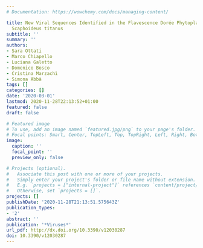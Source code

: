 ```yaml
---
# Documentation: https://wowchemy.com/docs/managing-content/

title: New Viral Sequences Identified in the Flavescence Dorée Phytoplasma Vector
  Scaphoideus titanus
subtitle: ''
summary: ''
authors:
- Sara Ottati
- Marco Chiapello
- Luciana Galetto
- Domenico Bosco
- Cristina Marzachı̀
- Simona Abbà
tags: []
categories: []
date: '2020-03-01'
lastmod: 2020-11-28T22:13:52+01:00
featured: false
draft: false

# Featured image
# To use, add an image named `featured.jpg/png` to your page's folder.
# Focal points: Smart, Center, TopLeft, Top, TopRight, Left, Right, BottomLeft, Bottom, BottomRight.
image:
  caption: ''
  focal_point: ''
  preview_only: false

# Projects (optional).
#   Associate this post with one or more of your projects.
#   Simply enter your project's folder or file name without extension.
#   E.g. `projects = ["internal-project"]` references `content/project/deep-learning/index.md`.
#   Otherwise, set `projects = []`.
projects: []
publishDate: '2020-11-28T21:13:51.575643Z'
publication_types:
- '2'
abstract: ''
publication: '*Viruses*'
url_pdf: http://dx.doi.org/10.3390/v12030287
doi: 10.3390/v12030287
---
```


